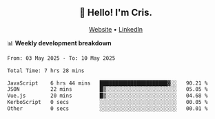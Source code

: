 
<h2 align="center">👋 Hello! I'm Cris.</h2>
<p align="center">
  <a href="https://www.criscunas.dev">Website</a> •
  <a href="https://www.linkedin.com/in/cristophercunas/">LinkedIn</a> 
</p>


📊 **Weekly development breakdown**
<!--START_SECTION:waka-->

```txt
From: 03 May 2025 - To: 10 May 2025

Total Time: 7 hrs 28 mins

JavaScript    6 hrs 44 mins   ██████████████████████▓░░   90.21 %
JSON          22 mins         █▒░░░░░░░░░░░░░░░░░░░░░░░   05.05 %
Vue.js        20 mins         █▒░░░░░░░░░░░░░░░░░░░░░░░   04.68 %
KerboScript   0 secs          ░░░░░░░░░░░░░░░░░░░░░░░░░   00.05 %
Other         0 secs          ░░░░░░░░░░░░░░░░░░░░░░░░░   00.01 %
```

<!--END_SECTION:waka-->
